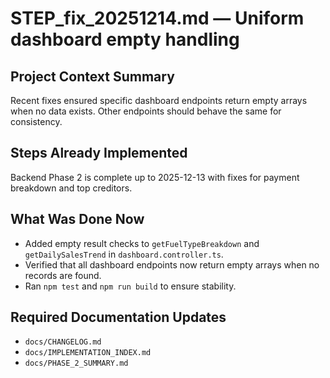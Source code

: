 # STEP_fix_20251214.md — Uniform dashboard empty handling

## Project Context Summary
Recent fixes ensured specific dashboard endpoints return empty arrays when no data exists. Other endpoints should behave the same for consistency.

## Steps Already Implemented
Backend Phase 2 is complete up to 2025-12-13 with fixes for payment breakdown and top creditors.

## What Was Done Now
- Added empty result checks to `getFuelTypeBreakdown` and `getDailySalesTrend` in `dashboard.controller.ts`.
- Verified that all dashboard endpoints now return empty arrays when no records are found.
- Ran `npm test` and `npm run build` to ensure stability.

## Required Documentation Updates
- `docs/CHANGELOG.md`
- `docs/IMPLEMENTATION_INDEX.md`
- `docs/PHASE_2_SUMMARY.md`
